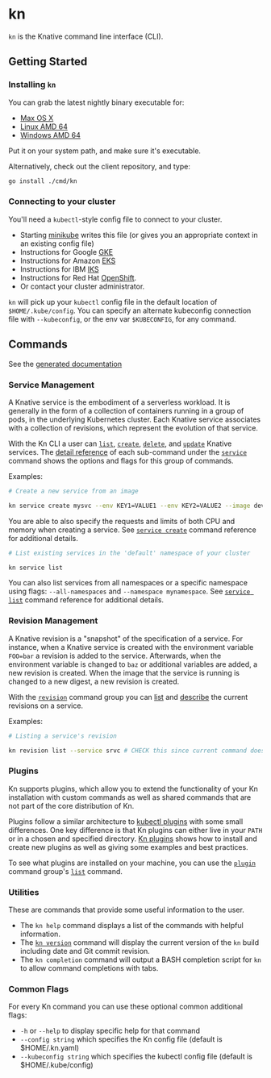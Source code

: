 # kn

`kn` is the Knative command line interface (CLI).

## Getting Started

### Installing `kn`

You can grab the latest nightly binary executable for:
 * [Max OS X](https://storage.cloud.google.com/knative-nightly/client/latest/kn-darwin-amd64)
 * [Linux AMD 64](https://storage.googleapis.com/knative-nightly/client/latest/kn-linux-amd64)
 * [Windows AMD 64](https://storage.googleapis.com/knative-nightly/client/latest/kn-windows-amd64.exe)

Put it on your system path, and make sure it's executable.

Alternatively, check out the client repository, and type:

```bash
go install ./cmd/kn
```

### Connecting to your cluster

You'll need a `kubectl`-style config file to connect to your cluster.
 * Starting [minikube](https://github.com/kubernetes/minikube) writes this file
   (or gives you an appropriate context in an existing config file)
 * Instructions for Google [GKE](https://cloud.google.com/kubernetes-engine/docs/how-to/cluster-access-for-kubectl)
 * Instructions for Amazon [EKS](https://docs.aws.amazon.com/eks/latest/userguide/create-kubeconfig.html)
 * Instructions for IBM [IKS](https://cloud.ibm.com/docs/containers?topic=containers-getting-started)
 * Instructions for Red Hat [OpenShift](https://docs.openshift.com/container-platform/4.1/cli_reference/administrator-cli-commands.html#create-kubeconfig).
 * Or contact your cluster administrator.

`kn` will pick up your `kubectl` config file in the default location of
`$HOME/.kube/config`. You can specify an alternate kubeconfig connection file
with `--kubeconfig`, or the env var `$KUBECONFIG`, for any command.

## Commands

See the [generated documentation](cmd/kn.md)

### Service Management

A Knative service is the embodiment of a serverless workload. It is generally in the form of a collection of containers running in a group of pods, in the underlying Kubernetes cluster. Each Knative service associates with a collection of revisions, which represent the evolution of that service.

With the Kn CLI a user can [`list`](cmd/kn_service_list.md), [`create`](cmd/kn_service_create.md), [`delete`](cmd/kn_service_delete.md), and [`update`](cmd/kn_service_update.md) Knative services. The [detail reference](cmd/kn_service.md) of each sub-command under the [`service`](cmd/kn_service.md) command shows the options and flags for this group of commands.

Examples:

```bash
# Create a new service from an image

kn service create mysvc --env KEY1=VALUE1 --env KEY2=VALUE2 --image dev.local/ns/image:latest
```

You are able to also specify the requests and limits of both CPU and memory when creating a service. See [`service create`](cmd/kn_service_create.md) command reference for additional details.

```bash
# List existing services in the 'default' namespace of your cluster

kn service list
```

You can also list services from all namespaces or a specific namespace using flags: `--all-namespaces` and `--namespace mynamespace`. See [`service list`](cmd/kn_service_list.md) command reference for additional details.

### Revision Management

A Knative revision is a "snapshot" of the specification of a service. For instance, when a Knative service is created with the environment variable `FOO=bar` a revision is added to the service. Afterwards, when the environment variable is changed to `baz` or additional variables are added, a new revision is created. When the image that the service is running is changed to a new digest, a new revision is created.

With the [`revision`](cmd/kn_revision.md) command group you can [list](cmd/kn_revision_list.md) and [describe](cmd/kn_revision_describe.md) the current revisions on a service.

Examples:

```bash
# Listing a service's revision

kn revision list --service srvc # CHECK this since current command does not have --service flag
```

### Plugins

Kn supports plugins, which allow you to extend the functionality of your Kn installation with custom commands as well as shared commands that are not part of the core distribution of Kn. 

Plugins follow a similar architecture to [kubectl plugins](https://kubernetes.io/docs/tasks/extend-kubectl/kubectl-plugins/) with some small differences. One key difference is that Kn plugins can either live in your `PATH` or in a chosen and specified directory. [Kn plugins](plugins.md) shows how to install and create new plugins as well as giving some examples and best practices.

To see what plugins are installed on your machine, you can use the [`plugin`](cmd/kn_plugin.md) command group's [`list`](cmd/kn_plugin_list.md) command.

### Utilities

These are commands that provide some useful information to the user.

* The `kn help` command displays a list of the commands with helpful information.
* The [`kn version`](cmd/kn_version.md) command will display the current version of the `kn` build including date and Git commit revision.
* The `kn completion` command will output a BASH completion script for `kn` to allow command completions with tabs.

### Common Flags

For every Kn command you can use these optional common additional flags:

* `-h` or `--help` to display specific help for that command
* `--config string` which specifies the Kn config file (default is $HOME/.kn.yaml)
* `--kubeconfig string` which specifies the kubectl config file (default is $HOME/.kube/config)
